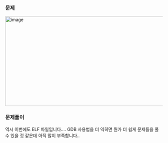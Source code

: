 ### 문제

<img width="810" height="287" alt="image" src="https://github.com/user-attachments/assets/cdadbec7-1056-4b94-a95a-737f96520024" />

### 문제풀이

역시 이번에도 ELF 파일입니다.... GDB 사용법을 더 익히면 뭔가 더 쉽게 문제들을 풀 수 있을 것 같은데 아직 많이 부족합니다..
